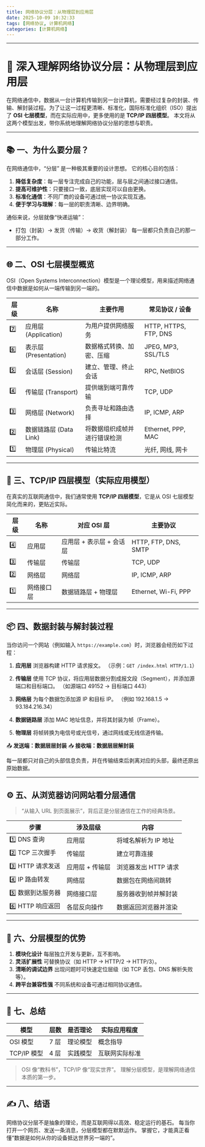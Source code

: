 ```yaml
---
title: 网络协议分层：从物理层到应用层
date: 2025-10-09 10:32:33
tags: [网络协议, 计算机网络]
categories: [计算机网络]
---
```


---

# 🧠 深入理解网络协议分层：从物理层到应用层

在网络通信中，数据从一台计算机传输到另一台计算机，需要经过复杂的封装、传输、解封装过程。为了让这一过程更清晰、标准化，国际标准化组织（ISO）提出了 **OSI 七层模型**，而在实际应用中，更多使用的是 **TCP/IP 四层模型**。
本文将从这两个模型出发，带你系统地理解网络协议分层的思想与职责。

---

## 📚 一、为什么要分层？

在网络通信中，“分层” 是一种极其重要的设计思想。
它的核心目的包括：

1. **降低复杂度**：每一层专注完成自己的功能，层与层之间通过接口通信。
2. **提高可维护性**：只要接口一致，底层实现可以自由更换。
3. **标准化通信**：不同厂商的设备可通过统一协议实现互通。
4. **便于学习与理解**：每一层的职责清晰、边界明确。

通俗来说，分层就像“快递运输”：

- 打包（封装）→ 发货（传输）→ 收货（解封装）
  每一层都只负责自己的那一部分工作。

---

## 🌐 二、OSI 七层模型概览

OSI（Open Systems Interconnection）模型是一个理论模型，用来描述网络通信中数据是如何从一端传输到另一端的。

| 层级 | 名称                   | 主要作用                     | 常见协议 / 设备       |
| ---- | ---------------------- | ---------------------------- | --------------------- |
| 7️⃣   | 应用层 (Application)   | 为用户提供网络服务           | HTTP, HTTPS, FTP, DNS |
| 6️⃣   | 表示层 (Presentation)  | 数据格式转换、加密、压缩     | JPEG, MP3, SSL/TLS    |
| 5️⃣   | 会话层 (Session)       | 建立、管理、终止会话         | RPC, NetBIOS          |
| 4️⃣   | 传输层 (Transport)     | 提供端到端可靠传输           | TCP, UDP              |
| 3️⃣   | 网络层 (Network)       | 负责寻址和路由选择           | IP, ICMP, ARP         |
| 2️⃣   | 数据链路层 (Data Link) | 将数据组织成帧并进行错误检测 | Ethernet, PPP, MAC    |
| 1️⃣   | 物理层 (Physical)      | 传输比特流                   | 光纤, 网线, 网卡      |

---

## 🚀 三、TCP/IP 四层模型（实际应用模型）

在真实的互联网通信中，我们通常使用 **TCP/IP 四层模型**，它是从 OSI 七层模型简化而来的，更贴近实际。

| 层级 | 名称       | 对应 OSI 层              | 主要协议             |
| ---- | ---------- | ------------------------ | -------------------- |
| 4️⃣   | 应用层     | 应用层 + 表示层 + 会话层 | HTTP, FTP, DNS, SMTP |
| 3️⃣   | 传输层     | 传输层                   | TCP, UDP             |
| 2️⃣   | 网络层     | 网络层                   | IP, ICMP, ARP        |
| 1️⃣   | 网络接口层 | 数据链路层 + 物理层      | Ethernet, Wi-Fi, PPP |

---

## 📦 四、数据封装与解封装过程

当你访问一个网站（例如输入 `https://example.com`）时，浏览器会经历如下过程：

1. **应用层**
   浏览器构建 HTTP 请求报文。
   （示例：`GET /index.html HTTP/1.1`）

2. **传输层**
   使用 TCP 协议，将应用层数据分割成报文段（Segment），并添加源端口和目标端口。
   （如源端口 49152 → 目标端口 443）

3. **网络层**
   为每个数据包添加源 IP 和目标 IP。
   （例如 192.168.1.5 → 93.184.216.34）

4. **数据链路层**
   添加 MAC 地址信息，并将其封装为帧（Frame）。

5. **物理层**
   将帧转换为电信号或光信号，通过网线或无线信道传输。

📤 **发送端：数据层层封装**
📥 **接收端：数据层层解封装**

每一层都只对自己的头部信息负责，并在传输结束后剥离对应的头部，最终还原出原始数据。

---

## ⚙️ 五、从浏览器访问网站看分层通信

> “从输入 URL 到页面展示”，背后正是分层通信在工作的经典场景。

| 步骤              | 涉及层级        | 内容                 |
| ----------------- | --------------- | -------------------- |
| 1️⃣ DNS 查询       | 应用层          | 将域名解析为 IP 地址 |
| 2️⃣ TCP 三次握手   | 传输层          | 建立可靠连接         |
| 3️⃣ HTTP 请求发送  | 应用层 + 传输层 | 浏览器发出 HTTP 请求 |
| 4️⃣ IP 路由转发    | 网络层          | 数据包在网络间跳转   |
| 5️⃣ 数据到达服务器 | 网络接口层      | 服务器收到帧并解封装 |
| 6️⃣ HTTP 响应返回  | 各层反向操作    | 数据返回浏览器并渲染 |

---

## 🔐 六、分层模型的优势

1. **模块化设计**
   每层独立开发与更新，互不影响。
2. **灵活扩展性**
   可替换协议（如 HTTP → HTTP/2 → HTTP/3）。
3. **清晰的调试边界**
   出现问题时可快速定位层级（如 TCP 丢包、DNS 解析失败等）。
4. **跨平台兼容性强**
   不同系统和设备可通过相同协议通信。

---

## 🧩 七、总结

| 模型        | 层数 | 是否理论 | 实际应用程度   |
| ----------- | ---- | -------- | -------------- |
| OSI 模型    | 7 层 | 理论模型 | 概念指导       |
| TCP/IP 模型 | 4 层 | 实践模型 | 互联网实际标准 |

> OSI 像“教科书”，TCP/IP 像“现实世界”。
> 理解分层模型，是理解网络通信本质的第一步。

---

## ✍️ 八、结语

网络协议分层不是抽象的理论，而是互联网得以高效、稳定运行的基石。
每当你打开一个网页、发送一条消息，分层模型都在默默运作。
掌握它，才能真正看懂“数据是如何从你的设备抵达世界另一端的”。
